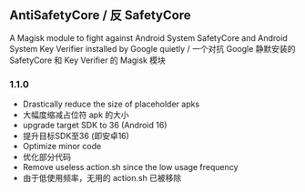 ## AntiSafetyCore / 反 SafetyCore
A Magisk module to fight against Android System SafetyCore and Android System Key Verifier installed by Google quietly / 一个对抗 Google 静默安装的 SafetyCore 和 Key Verifier 的 Magisk 模块

### 1.1.0

- Drastically reduce the size of placeholder apks
- 大幅度缩减占位符 apk 的大小
- upgrade target SDK to 36 (Android 16)
- 提升目标SDK至36 (即安卓16)
- Optimize minor code
- 优化部分代码
- Remove useless action.sh since the low usage frequency
- 由于低使用频率，无用的 action.sh 已被移除
